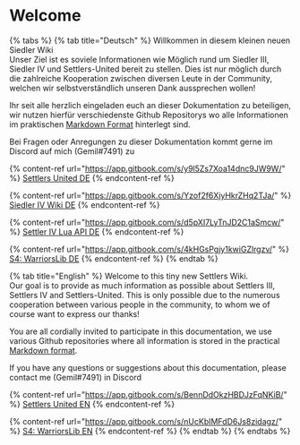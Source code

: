 # Welcome

{% tabs %}
{% tab title="Deutsch" %}
Willkommen in diesem kleinen neuen Siedler Wiki\
Unser Ziel ist es soviele Informationen wie Möglich rund um Siedler III, Siedler IV und Settlers-United bereit zu stellen. Dies ist nur möglich durch die zahlreiche Kooperation zwischen diversen Leute in der Community, welchen wir selbstverständlich unseren Dank aussprechen wollen!&#x20;

Ihr seit alle herzlich eingeladen euch an dieser Dokumentation zu beteiligen, wir nutzen hierfür verschiedenste Github Repositorys wo alle Informationen im praktischen [Markdown Format](https://www.markdownguide.org) hinterlegt sind.&#x20;

Bei Fragen oder Anregungen zu dieser Dokumentation kommt gerne im Discord auf mich (Gemil#7491) zu

{% content-ref url="https://app.gitbook.com/s/y9l5Zs7Xoa14dnc9JW9W/" %}
[Settlers United DE](https://app.gitbook.com/s/y9l5Zs7Xoa14dnc9JW9W/)
{% endcontent-ref %}

{% content-ref url="https://app.gitbook.com/s/Yzof2f6XjyHkrZHq2TJa/" %}
[Siedler IV Wiki DE](https://app.gitbook.com/s/Yzof2f6XjyHkrZHq2TJa/)
{% endcontent-ref %}

{% content-ref url="https://app.gitbook.com/s/d5pXI7LyTnJD2C1aSmcw/" %}
[Settler IV Lua API DE](https://app.gitbook.com/s/d5pXI7LyTnJD2C1aSmcw/)
{% endcontent-ref %}

{% content-ref url="https://app.gitbook.com/s/4kHGsPgjy1kwiGZlrgzv/" %}
[S4: WarriorsLib DE](https://app.gitbook.com/s/4kHGsPgjy1kwiGZlrgzv/)
{% endcontent-ref %}
{% endtab %}

{% tab title="English" %}
Welcome to this tiny new Settlers Wiki.\
Our goal is to provide as much information as possible about Settlers III, Settlers IV and Settlers-United. This is only possible due to the numerous cooperation between various people in the community, to whom we of course want to express our thanks!&#x20;

You are all cordially invited to participate in this documentation, we use various Github repositories where all information is stored in the practical [Markdown format](https://www.markdownguide.org).&#x20;

If you have any questions or suggestions about this documentation, please contact me (Gemil#7491) in Discord

{% content-ref url="https://app.gitbook.com/s/BennDdOkzHBDJzFqNKiB/" %}
[Settlers United EN](https://app.gitbook.com/s/BennDdOkzHBDJzFqNKiB/)
{% endcontent-ref %}

{% content-ref url="https://app.gitbook.com/s/nUcKbIMFdD6Js8zidagz/" %}
[S4: WarriorsLib EN](https://app.gitbook.com/s/nUcKbIMFdD6Js8zidagz/)
{% endcontent-ref %}
{% endtab %}
{% endtabs %}

